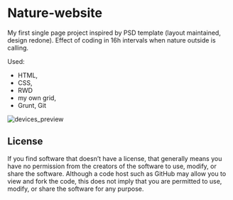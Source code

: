 # Nature-website

My first single page project inspired by PSD template (layout maintained, design redone). Effect of coding in 16h intervals when nature outside is calling.

Used:
- HTML, 
- CSS,
- RWD
- my own grid, 
- Grunt, Git

![devices_preview](https://image.ibb.co/cbpfa5/Nature.png)

## License

If you find software that doesn’t have a license, that generally means you have no permission from the creators of the software to use, modify, or share the software. Although a code host such as GitHub may allow you to view and fork the code, this does not imply that you are permitted to use, modify, or share the software for any purpose.
